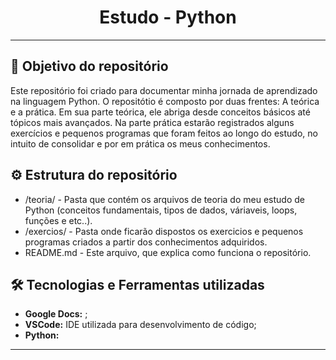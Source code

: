 <h1 align="center">Estudo - Python </h1>


---
## 🎯 Objetivo do repositório

Este repositório foi criado para documentar minha jornada de aprendizado na linguagem Python. O repositótio é composto por duas frentes: A teórica e a prática. Em sua parte teórica, ele abriga desde conceitos básicos até tópicos mais avançados. Na parte prática estarão registrados alguns exercícios e pequenos programas que foram feitos ao longo do estudo, no intuito de consolidar e por em prática os meus conhecimentos.

## ⚙ Estrutura do repositório

- /teoria/ - Pasta que contém os arquivos de teoria do meu estudo de Python (conceitos fundamentais, tipos de dados, váriaveis, loops, funções e etc..).
- /exercios/ - Pasta onde ficarão dispostos os exercicios e pequenos programas criados a partir dos conhecimentos adquiridos.
- README.md - Este arquivo, que explica como funciona o repositório.

## 🛠 Tecnologias e Ferramentas utilizadas

- **Google Docs:** ;
- **VSCode:** IDE utilizada para desenvolvimento de código;
- **Python:** 
---


